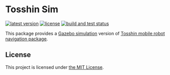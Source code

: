# Tosshin Sim

[![latest version](https://img.shields.io/github/v/release/threeal/tosshin_sim.svg)](https://github.com/threeal/tosshin_sim/releases/)
[![license](https://img.shields.io/github/license/threeal/tosshin_sim.svg)](./LICENSE)
[![build and test status](https://github.com/threeal/tosshin_sim/actions/workflows/build-and-test.yml/badge.svg)](https://github.com/threeal/tosshin_sim/actions)

This package provides a [Gazebo simulation](http://gazebosim.org/) version of [Tosshin mobile robot navigation package](https://github.com/threeal/tosshin).

## License

This project is licensed under [the MIT License](./LICENSE).
